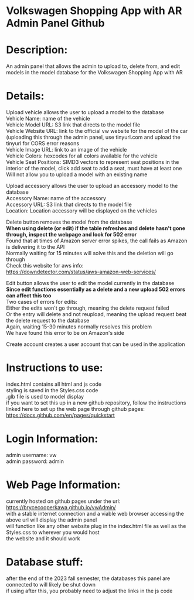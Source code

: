 # Volkswagen Shopping App with AR Admin Panel Github

# Description:
An admin panel that allows the admin to upload to, delete from, and edit models in the model database for the Volkswagen Shopping App with AR

# Details:
Upload vehicle allows the user to upload a model to the database  
Vehicle Name: name of the vehicle  
Vehicle Model URL: S3 link that directs to the model file  
Vehicle Website URL: link to the official vw website for the model of the car (uploading this through the admin panel, use tinyurl.com and upload the tinyurl for CORS error reasons  
Vehicle Image URL: link to an image of the vehicle  
Vehicle Colors: hexcodes for all colors available for the vehicle  
Vehicle Seat Positions: SIMD3 vectors to represent seat positions in the interior of the model, click add seat to add a seat, must have at least one  
Will not allow you to upload a model with an existing name  

Upload accessory allows the user to upload an accessory model to the database  
Accessory Name: name of the accessory  
Accessory URL: S3 link that directs to the model file  
Location: Location accessory will be displayed on the vehicles  

Delete button removes the model from the database  
**When using delete (or edit) if the table refreshes and delete hasn't gone through, inspect the webpage and look for 502 error**   
Found that at times of Amazon server error spikes, the call fails as Amazon is delivering it to the API  
Normally waiting for 15 minutes will solve this and the deletion will go through  
Check this website for aws info:  
https://downdetector.com/status/aws-amazon-web-services/  

Edit button allows the user to edit the model currently in the database  
**Since edit functions essentially as a delete and a new upload 502 errors can affect this too**  
Two cases of errors for edits:  
Either the edits won't go through, meaning the delete request failed  
Or the entry will delete and not reupload, meaning the upload request beat the delete request to the database  
Again, waiting 15-30 minutes normally resolves this problem  
We have found this error to be on Amazon's side  

Create account creates a user account that can be used in the application  

# Instructions to use:
index.html contains all html and js code  
styling is saved in the Styles.css code  
.glb file is used to model display  
if you want to set this up in a new github repository, follow the instructions linked here to set up the web page through github pages:  
https://docs.github.com/en/pages/quickstart  

# Login Information:
admin username: vw  
admin password: admin

# Web Page Information:
currently hosted on github pages under the url:  
https://brycecooperkawa.github.io/vwAdmin/  
with a stable internet connection and a viable web browser accessing the above url will display the admin panel  
will function like any other website plug in the index.html file as well as the Styles.css to wherever you would host  
the website and it should work

# Database stuff:
after the end of the 2023 fall semester, the databases this panel are connected to will likely be shut down  
if using after this, you probably need to adjust the links in the js code

